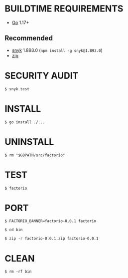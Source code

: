 # BUILDTIME REQUIREMENTS

* [Go](https://golang.org/) 1.17+

## Recommended

* [snyk](https://www.npmjs.com/package/snyk) 1.893.0 (`npm install -g snyk@1.893.0`)
* [zip](https://linux.die.net/man/1/zip)

# SECURITY AUDIT

```console
$ snyk test
```

# INSTALL

```console
$ go install ./...
```

# UNINSTALL

```console
$ rm "$GOPATH/src/factorio"
```

# TEST

```console
$ factorio
```

# PORT

```console
$ FACTORIO_BANNER=factorio-0.0.1 factorio

$ cd bin

$ zip -r factorio-0.0.1.zip factorio-0.0.1
```

# CLEAN

```console
$ rm -rf bin
```
